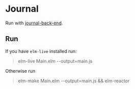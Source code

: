 # Journal

Run with [journal-back-end](https://github.com/mikemedina/journal-back-end).

## Run

If you have `elm-live` installed run:
> elm-live Main.elm --output=main.js

Otherwise run
> elm-make Main.elm --output=main.js && elm-reactor
